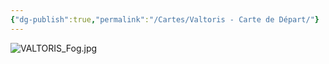 ```yaml
---
{"dg-publish":true,"permalink":"/Cartes/Valtoris - Carte de Départ/"}
---
```



![VALTORIS_Fog.jpg](/img/user/EXTRA/00_MapFog/VALTORIS_Fog.jpg)